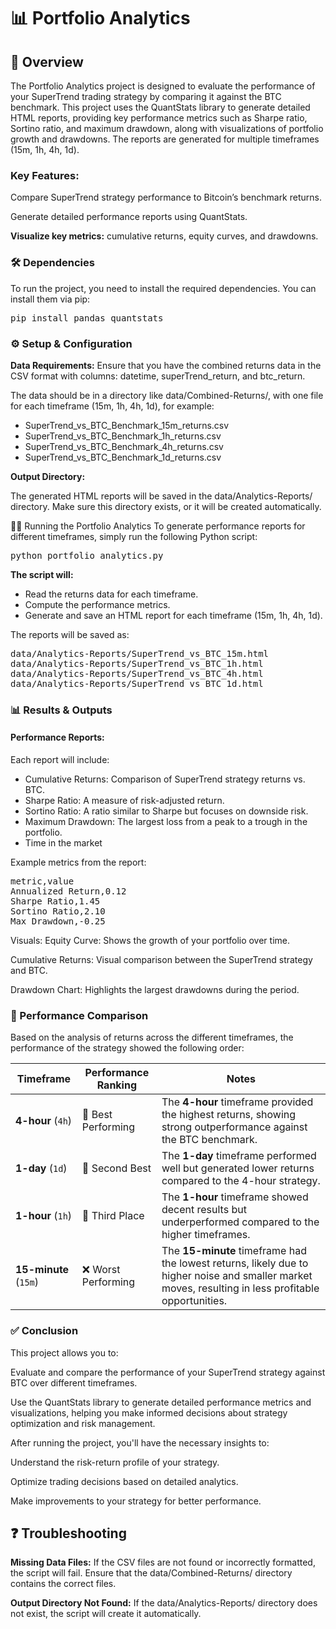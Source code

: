 # 📊 Portfolio Analytics
## 🧠 Overview
The Portfolio Analytics project is designed to evaluate the performance of your SuperTrend trading strategy by comparing it against the BTC benchmark. This project uses the QuantStats library to generate detailed HTML reports, providing key performance metrics such as Sharpe ratio, Sortino ratio, and maximum drawdown, along with visualizations of portfolio growth and drawdowns. The reports are generated for multiple timeframes (15m, 1h, 4h, 1d).

### Key Features:
Compare SuperTrend strategy performance to Bitcoin’s benchmark returns.

Generate detailed performance reports using QuantStats.

<b>Visualize key metrics:</b> cumulative returns, equity curves, and drawdowns.

### 🛠️ Dependencies
To run the project, you need to install the required dependencies. You can install them via pip:

<pre>
pip install pandas quantstats
</pre>

### ⚙️ Setup & Configuration

<b>Data Requirements:</b> Ensure that you have the combined returns data in the CSV format with columns: datetime, superTrend_return, and btc_return.

The data should be in a directory like data/Combined-Returns/, with one file for each timeframe (15m, 1h, 4h, 1d), for example:

- SuperTrend_vs_BTC_Benchmark_15m_returns.csv
- SuperTrend_vs_BTC_Benchmark_1h_returns.csv
- SuperTrend_vs_BTC_Benchmark_4h_returns.csv
- SuperTrend_vs_BTC_Benchmark_1d_returns.csv

<b>Output Directory:</b>

The generated HTML reports will be saved in the data/Analytics-Reports/ directory. Make sure this directory exists, or it will be created automatically.

🏃‍♂️ Running the Portfolio Analytics
To generate performance reports for different timeframes, simply run the following Python script:

<pre>
python portfolio_analytics.py</pre>

<b>The script will:</b>

- Read the returns data for each timeframe.
- Compute the performance metrics.
- Generate and save an HTML report for each timeframe (15m, 1h, 4h, 1d).

The reports will be saved as:

<pre>
data/Analytics-Reports/SuperTrend_vs_BTC_15m.html
data/Analytics-Reports/SuperTrend_vs_BTC_1h.html
data/Analytics-Reports/SuperTrend_vs_BTC_4h.html
data/Analytics-Reports/SuperTrend_vs_BTC_1d.html
</pre>

### 📊 Results & Outputs

#### Performance Reports:
Each report will include:

- Cumulative Returns: Comparison of SuperTrend strategy returns vs. BTC.
- Sharpe Ratio: A measure of risk-adjusted return.
- Sortino Ratio: A ratio similar to Sharpe but focuses on downside risk.
- Maximum Drawdown: The largest loss from a peak to a trough in the portfolio.
- Time in the market

Example metrics from the report:

<pre>
metric,value
Annualized Return,0.12
Sharpe Ratio,1.45
Sortino Ratio,2.10
Max Drawdown,-0.25
</pre>

Visuals:
Equity Curve: Shows the growth of your portfolio over time.

Cumulative Returns: Visual comparison between the SuperTrend strategy and BTC.

Drawdown Chart: Highlights the largest drawdowns during the period.

### 🏅 Performance Comparison
Based on the analysis of returns across the different timeframes, the performance of the strategy showed the following order:

| Timeframe             | Performance Ranking | Notes                                                                                                                                                |
|-----------------------|---------------------|------------------------------------------------------------------------------------------------------------------------------------------------------|
| **4-hour** (`4h`)     | 🥇 Best Performing  | The **4-hour** timeframe provided the highest returns, showing strong outperformance against the BTC benchmark.                                      |
| **1-day** (`1d`)      | 🥈 Second Best      | The **1-day** timeframe performed well but generated lower returns compared to the 4-hour strategy.                                                  |
| **1-hour** (`1h`)     | 🥉 Third Place      | The **1-hour** timeframe showed decent results but underperformed compared to the higher timeframes.                                                 |
| **15-minute** (`15m`) | ❌ Worst Performing  | The **15-minute** timeframe had the lowest returns, likely due to higher noise and smaller market moves, resulting in less profitable opportunities. |

### ✅ Conclusion
This project allows you to:

Evaluate and compare the performance of your SuperTrend strategy against BTC over different timeframes.

Use the QuantStats library to generate detailed performance metrics and visualizations, helping you make informed decisions about strategy optimization and risk management.

After running the project, you'll have the necessary insights to:

Understand the risk-return profile of your strategy.

Optimize trading decisions based on detailed analytics.

Make improvements to your strategy for better performance.

## ❓ Troubleshooting
**Missing Data Files:** If the CSV files are not found or incorrectly formatted, the script will fail. Ensure that the data/Combined-Returns/ directory contains the correct files.

**Output Directory Not Found:** If the data/Analytics-Reports/ directory does not exist, the script will create it automatically.

